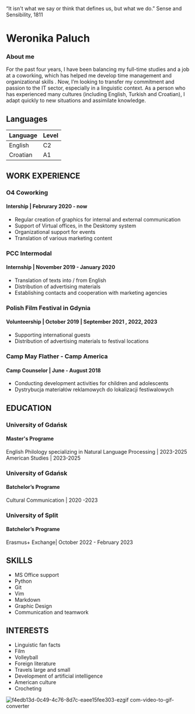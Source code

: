 
“It isn't what we say or think that defines us, but what we do.”
                                  Sense and Sensibility, 1811

# Weronika Paluch


### About me
For the past four years, I have been balancing my full-time studies and a job at a coworking, which has helped me develop time management and organizational skills . Now, I’m looking  to transfer my commitment and passion to the IT sector, especially in a linguistic context.  As a person who has experienced many cultures (including English, Turkish and Croatian), I adapt quickly to new situations and assimilate knowledge.

## Languages 
| Language | Level | 
|----------|----------|
| English    | C2   | 
| Croatian   | A1   | 

## WORK EXPERIENCE
### O4 Coworking
#### Intership | Februrary 2020 - now
- Regular creation of graphics for internal and external communication
- Support of Virtual offices, in the Desktomy system
- Organizational support for events 
- Translation of various marketing content
### PCC Intermodal
#### Internship | November  2019 - January 2020
- Translation of texts into / from English
- Distribution of advertising materials
- Establishing contacts and cooperation with marketing agencies
### Polish Film Festival in Gdynia
####  Volunteership | October 2019 | September 2021 , 2022, 2023
- Supporting international guests
- Distribution of advertising materials to festival locations

### Camp May Flather - Camp America
#### Camp Counselor | June - August 2018
- Conducting development activities for children and adolescents
- Dystrybucja materiałów reklamowych do lokalizacji festiwalowych

## EDUCATION
### University of Gdańsk
#### Master's Programe 
English Philology specializing in Natural Language Processing | 2023-2025 
American Studies | 2023-2025 

### University of Gdańsk
#### Batchelor’s Programe
Cultural Communication | 2020 -2023 

### University of Split
#### Batchelor’s Programe
Erasmus+ Exchange| October 2022 - February 2023 

## SKILLS
- MS Office support 
- Python
- Git
- Vim  
- Markdown
- Graphic Design
- Communication and teamwork
## INTERESTS
- Linguistic fan facts
- Film 
- Volleyball
- Foreign literature
- Travels large and small 
- Development of artificial intelligence
- American culture
- Crocheting

![f4edb13d-0c49-4c76-8d7c-eaee15fee303-ezgif com-video-to-gif-converter](https://github.com/weronikapaluch/weronikapaluch.github.io/assets/161241293/d5fe36a5-67c0-43f0-bb47-c375ffecc1a8)

